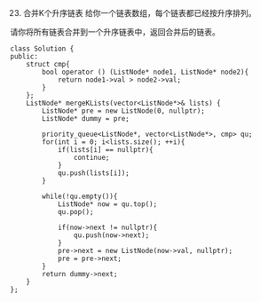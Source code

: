 23. 合并K个升序链表
给你一个链表数组，每个链表都已经按升序排列。

请你将所有链表合并到一个升序链表中，返回合并后的链表。  



	class Solution {
	public:
	    struct cmp{
	        bool operator () (ListNode* node1, ListNode* node2){
	            return node1->val > node2->val;
	        }    
	    };
	    ListNode* mergeKLists(vector<ListNode*>& lists) {
	        ListNode* pre = new ListNode(0, nullptr);
	        ListNode* dummy = pre;
	
	        priority_queue<ListNode*, vector<ListNode*>, cmp> qu;
	        for(int i = 0; i<lists.size(); ++i){
	            if(lists[i] == nullptr){
	                continue;
	            }
	            qu.push(lists[i]);
	        }
	
	        while(!qu.empty()){
	            ListNode* now = qu.top();
	            qu.pop();
	
	            if(now->next != nullptr){
	                qu.push(now->next);
	            }
	            pre->next = new ListNode(now->val, nullptr);
	            pre = pre->next;
	        }
	        return dummy->next;
	    }
	};